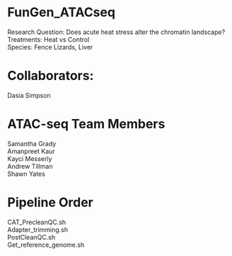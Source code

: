 # FunGen_ATACseq
Research Question: Does acute heat stress alter the chromatin landscape?  
Treatments: Heat vs Control  
Species: Fence Lizards, Liver  

# Collaborators: 
Dasia Simpson  

# ATAC-seq Team Members
Samantha Grady  
Amanpreet Kaur  
Kayci Messerly  
Andrew Tillman  
Shawn Yates  

# Pipeline Order
CAT_PrecleanQC.sh  
Adapter_trimming.sh  
PostCleanQC.sh  
Get_reference_genome.sh  

